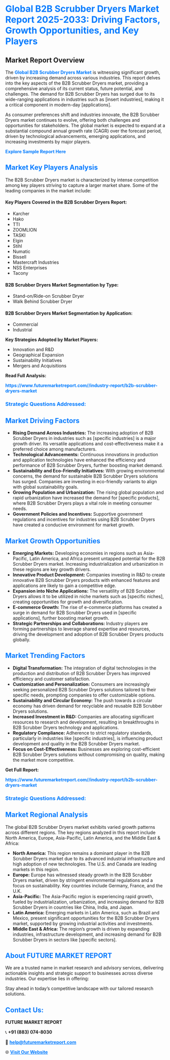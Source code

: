 <h1 style="color: #007BFF;">Global B2B Scrubber Dryers Market Report 2025-2033: Driving Factors, Growth Opportunities, and Key Players</h1>

<section id="overview">
<h2>Market Report Overview</h2>
<p>The <a href="https://www.futuremarketreport.com//industry-report/b2b-scrubber-dryers-market" style="color: #007BFF; text-decoration: none;"><strong>Global B2B Scrubber Dryers Market</strong></a> is witnessing significant growth, driven by increasing demand across various industries. This report delves into the key aspects of the B2B Scrubber Dryers market, providing a comprehensive analysis of its current status, future potential, and challenges. The demand for B2B Scrubber Dryers has surged due to its wide-ranging applications in industries such as [insert industries], making it a critical component in modern-day [applications].</p>
<p>As consumer preferences shift and industries innovate, the B2B Scrubber Dryers market continues to evolve, offering both challenges and opportunities for stakeholders. The global market is expected to expand at a substantial compound annual growth rate (CAGR) over the forecast period, driven by technological advancements, emerging applications, and increasing investments by major players.</p>
</section>

<section id="overview">
<p><a href="https://www.futuremarketreport.com//request-sample/reportId=62727" style="color: #007BFF; text-decoration: none;"><strong>Explore Sample Report Here</strong></a></p>
</section>

<section id="key-players">
<h2 style="color: #007BFF;">Market Key Players Analysis</h2>
<p>The B2B Scrubber Dryers market is characterized by intense competition among key players striving to capture a larger market share. Some of the leading companies in the market include:</p>
<h4>Key Players Covered in the B2B Scrubber Dryers Report:</h4>
<ul><li>Karcher</li><li>Hako</li><li>TTI</li><li>ZOOMLION</li><li>TASKI</li><li>Elgin</li><li>Stihl</li><li>Numatic</li><li>Bissell</li><li>Mastercraft Industries</li><li>NSS Enterprises</li><li>Tacony</li></ul>
<h4>B2B Scrubber Dryers Market Segmentation by Type:</h4>
<ul><li>Stand-on/Ride-on Scrubber Dryer</li><li>Walk Behind Scrubber Dryer</li></ul>

<h4>B2B Scrubber Dryers Market Segmentation by Application:</h4>
<ul><li>Commercial</li><li>Industrial</li></ul>
<p><strong>Key Strategies Adopted by Market Players:</strong></p>
<ul>
<li>Innovation and R&D</li>
<li>Geographical Expansion</li>
<li>Sustainability Initiatives</li>
<li>Mergers and Acquisitions</li>
</ul>
</section>

<section>
<p><strong>Read Full Analysis: </strong></p><a href="https://www.futuremarketreport.com//industry-report/b2b-scrubber-dryers-market" style="color: #007BFF; text-decoration: none;"><strong>https://www.futuremarketreport.com//industry-report/b2b-scrubber-dryers-market</strong></a>
<h3 style="color: #007BFF;">Strategic Questions Addressed:</h3>
</section>

<section id="driving-factors">
<h2 style="color: #007BFF;">Market Driving Factors</h2>
<ul>
<li><strong>Rising Demand Across Industries:</strong> The increasing adoption of B2B Scrubber Dryers in industries such as [specific industries] is a major growth driver. Its versatile applications and cost-effectiveness make it a preferred choice among manufacturers.</li>
<li><strong>Technological Advancements:</strong> Continuous innovations in production and application technologies have enhanced the efficiency and performance of B2B Scrubber Dryers, further boosting market demand.</li>
<li><strong>Sustainability and Eco-Friendly Initiatives:</strong> With growing environmental concerns, the demand for sustainable B2B Scrubber Dryers solutions has surged. Companies are investing in eco-friendly variants to align with global sustainability goals.</li>
<li><strong>Growing Population and Urbanization:</strong> The rising global population and rapid urbanization have increased the demand for [specific products], where B2B Scrubber Dryers plays a vital role in meeting consumer needs.</li>
<li><strong>Government Policies and Incentives:</strong> Supportive government regulations and incentives for industries using B2B Scrubber Dryers have created a conducive environment for market growth.</li>
</ul>
</section>

<section id="growth-opportunities">
<h2 style="color: #007BFF;">Market Growth Opportunities</h2>
<ul>
<li><strong>Emerging Markets:</strong> Developing economies in regions such as Asia-Pacific, Latin America, and Africa present untapped potential for the B2B Scrubber Dryers market. Increasing industrialization and urbanization in these regions are key growth drivers.</li>
<li><strong>Innovative Product Development:</strong> Companies investing in R&D to create innovative B2B Scrubber Dryers products with enhanced features and applications are likely to gain a competitive edge.</li>
<li><strong>Expansion into Niche Applications:</strong> The versatility of B2B Scrubber Dryers allows it to be utilized in niche markets such as [specific niches], creating opportunities for growth and diversification.</li>
<li><strong>E-commerce Growth:</strong> The rise of e-commerce platforms has created a surge in demand for B2B Scrubber Dryers used in [specific applications], further boosting market growth.</li>
<li><strong>Strategic Partnerships and Collaborations:</strong> Industry players are forming partnerships to leverage shared expertise and resources, driving the development and adoption of B2B Scrubber Dryers products globally.</li>
</ul>
</section>

<section id="trending-factors">
<h2 style="color: #007BFF;">Market Trending Factors</h2>
<ul>
<li><strong>Digital Transformation:</strong> The integration of digital technologies in the production and distribution of B2B Scrubber Dryers has improved efficiency and customer satisfaction.</li>
<li><strong>Customization and Personalization:</strong> Consumers are increasingly seeking personalized B2B Scrubber Dryers solutions tailored to their specific needs, prompting companies to offer customizable options.</li>
<li><strong>Sustainability and Circular Economy:</strong> The push towards a circular economy has driven demand for recyclable and reusable B2B Scrubber Dryers solutions.</li>
<li><strong>Increased Investment in R&D:</strong> Companies are allocating significant resources to research and development, resulting in breakthroughs in B2B Scrubber Dryers technology and applications.</li>
<li><strong>Regulatory Compliance:</strong> Adherence to strict regulatory standards, particularly in industries like [specific industries], is influencing product development and quality in the B2B Scrubber Dryers market.</li>
<li><strong>Focus on Cost-Effectiveness:</strong> Businesses are exploring cost-efficient B2B Scrubber Dryers solutions without compromising on quality, making the market more competitive.</li>
</ul>
</section>

<section>
<p><strong>Get Full Report: </strong></p><a href="https://www.futuremarketreport.com//industry-report/b2b-scrubber-dryers-market" style="color: #007BFF; text-decoration: none;"><strong>https://www.futuremarketreport.com//industry-report/b2b-scrubber-dryers-market</strong></a>
<h3 style="color: #007BFF;">Strategic Questions Addressed:</h3>
</section>


<section id="regional-analysis">
<h2 style="color: #007BFF;">Market Regional Analysis</h2>
<p>The global B2B Scrubber Dryers market exhibits varied growth patterns across different regions. The key regions analyzed in this report include North America, Europe, Asia-Pacific, Latin America, and the Middle East & Africa:</p>
<ul>
<li><strong>North America:</strong> This region remains a dominant player in the B2B Scrubber Dryers market due to its advanced industrial infrastructure and high adoption of new technologies. The U.S. and Canada are leading markets in this region.</li>
<li><strong>Europe:</strong> Europe has witnessed steady growth in the B2B Scrubber Dryers market, driven by stringent environmental regulations and a focus on sustainability. Key countries include Germany, France, and the U.K.</li>
<li><strong>Asia-Pacific:</strong> The Asia-Pacific region is experiencing rapid growth, fueled by industrialization, urbanization, and increasing demand for B2B Scrubber Dryers in countries like China, India, and Japan.</li>
<li><strong>Latin America:</strong> Emerging markets in Latin America, such as Brazil and Mexico, present significant opportunities for the B2B Scrubber Dryers market, supported by growing industrial activities and investments.</li>
<li><strong>Middle East & Africa:</strong> The region’s growth is driven by expanding industries, infrastructure development, and increasing demand for B2B Scrubber Dryers in sectors like [specific sectors].</li>
</ul>
</section>

<footer>
<h2 style="color: #007BFF;">About FUTURE MARKET REPORT</h2>
<p>We are a trusted name in market research and advisory services, delivering actionable insights and strategic support to businesses across diverse industries. Our expertise lies in offering:</p>

<p>Stay ahead in today’s competitive landscape with our tailored research solutions.</p>

<h2 style="color: #007BFF;">Contact Us:</h2>
<p><strong>FUTURE MARKET REPORT</strong></p>
<p>📞 <strong>+91 (883) 074-8030</strong></p>
<p>📧 <strong><a href="mailto:help@futuremarketreport.com" style="color: #007BFF;">help@futuremarketreport.com</a></strong></p>
<p>🌐 <strong><a href="https://www.futuremarketreport.com/" style="color: #007BFF;">Visit Our Website</a></strong></p>
</footer>